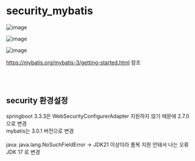 # security_mybatis
![image](https://github.com/user-attachments/assets/af06ca3e-369d-4a88-924f-57d9f714f446)

![image](https://github.com/user-attachments/assets/d4865282-7e86-4328-b7bc-5070fef7bf74)

![image](https://github.com/user-attachments/assets/2b6ab7a6-4f57-4d57-9204-5825039ac0f9)

https://mybatis.org/mybatis-3/getting-started.html 참조

<br>
<br>

## security 환경설정 <br>
springboot 3.3.3은 WebSecurityConfigurerAdapter 지원하지 않기 때문에 2.7.0 으로 변경 <br>
mybatis는 3.0.1 버전으로 변경
<br>
<br>
java: java.lang.NoSuchFieldError -> JDK21 이상이라 롬복 지원 안돼서 나는 오류 <br>
JDK 17 로 변경
